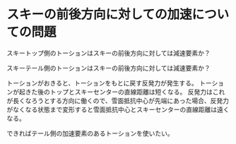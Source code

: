 # スキーの前後方向に対しての加速についての問題


スキートップ側のトーションはスキーの前後方向に対しては減速要素か？

スキーテール側のトーションはスキーの前後方向に対しては減速要素か？


トーションがおきると、トーションをもとに戻す反発力が発生する。
トーションが起きた後のトップとスキーセンターの直線距離は短くなる。
反発力はこれが長くなろうとする方向に働くので、雪面抵抗中心が先端にあった場合、反発力がなくなる状態まで変形すると雪面抵抗中心とスキーセンターの直線距離は遠くなる。

できればテール側の加速要素のあるトーションを使いたい。